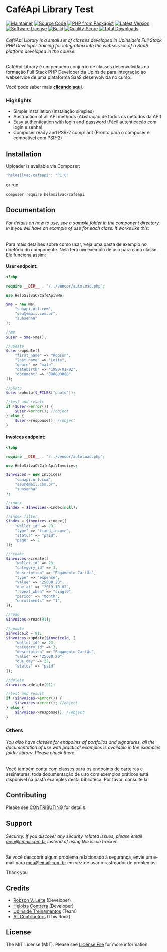 # CaféApi Library Test

[![Maintainer](http://img.shields.io/badge/maintainer-@HeloSilvaC-blue.svg?style=flat-square)](https://twitter.com/HeloSilvaC)
[![Source Code](http://img.shields.io/badge/source-HeloSilvaC/cafeapi-blue.svg?style=flat-square)](https://github.com/HeloSilvaC/cafeapi)
[![PHP from Packagist](https://img.shields.io/packagist/php-v/HeloSilvaC/cafeapi.svg?style=flat-square)](https://github.com/HeloSilvaC/cafeapi/blob/master/composer.json)
[![Latest Version](https://img.shields.io/github/release/HeloSilvaC/cafeapi.svg?style=flat-square)](https://github.com/HeloSilvaC/cafeapi/releases/)
[![Software License](https://img.shields.io/badge/license-MIT-brightgreen.svg?style=flat-square)](LICENSE)
[![Build](https://img.shields.io/scrutinizer/build/g/HeloSilvaC/cafeapi.svg?style=flat-square)](https://scrutinizer-ci.com/g/HeloSilvaC/cafeapi)
[![Quality Score](https://img.shields.io/scrutinizer/g/HeloSilvaC/cafeapi.svg?style=flat-square)](https://scrutinizer-ci.com/g/HeloSilvaC/cafeapi)
[![Total Downloads](https://img.shields.io/packagist/dt/HeloSilvaC/cafeapi.svg?style=flat-square)](https://packagist.org/packages/cHeloSilvaC/cafeapi)

###### CaféApi Library is a small set of classes developed in UpInside's Full Stack PHP Developer training for integration into the webservice of a SaaS platform developed in the course..

CaféApi Library é um pequeno conjunto de classes desenvolvidas na formação Full Stack PHP Developer da UpInside para integração ao webservice de uma plataforma SaaS desenvolvida no curso.

Você pode saber mais **[clicando aqui](https://www.upinside.com.br/fsphp)**.

### Highlights

- Simple installation (Instalação simples)
- Abstraction of all API methods (Abstração de todos os métodos da API)
- Easy authentication with login and password (Fácil autenticação com login e senha)
- Composer ready and PSR-2 compliant (Pronto para o composer e compatível com PSR-2)

## Installation

Uploader is available via Composer:

```bash
"helosilvac/cafeapi": "^1.0"
```

or run

```bash
composer require helosilvac/cafeapi
```

## Documentation

###### For details on how to use, see a sample folder in the component directory. In it you will have an example of use for each class. It works like this:

Para mais detalhes sobre como usar, veja uma pasta de exemplo no diretório do componente. Nela terá um exemplo de uso para cada classe. Ele funciona assim:

#### User endpoint:

```php
<?php

require __DIR__ . "/../vendor/autoload.php";

use HeloSilvaC\CafeApi\Me;

$me = new Me(
    "suaapi.url.com",
    "seu@email.com.br",
    "suasenha"
);

//me
$user = $me->me();

//update
$user->update([
    "first_name" => "Robson",
    "last_name" => "Leite",
    "genre" => "male",
    "datebirth" => "1980-01-02",
    "document" => "888888888"
]);

//photo
$user->photo($_FILES["photo"]);

//test and result
if ($user->error()) {
    $user->error(); //object
} else {
    $user->response(); //object
}
```

#### Invoices endpoint:

```php
<?php

require __DIR__ . "/../vendor/autoload.php";

use HeloSilvaC\CafeApi\Invoices;

$invoices = new Invoices(
    "suaapi.url.com",
    "seu@email.com.br",
    "suasenha"
);

//index
$index = $invoices->index(null);

//index filter
$index = $invoices->index([
    "wallet_id" => 23,
    "type" => "fixed_income",
    "status" => "paid",
    "page" => 2
]);

//create
$invoices->create([
    "wallet_id" => 23,
    "category_id" => 3,
    "description" => "Pagamento Cartão",
    "type" => "expense",
    "value" => "25000.20",
    "due_at" => "2019-10-02",
    "repeat_when" => "single",
    "period" => "month",
    "enrollments" => "1",
]);

//read
$invoices->read(91);

//update
$invoiceId = 91;
$invoices->update($invoiceId, [
    "wallet_id" => 23,
    "category_id" => 3,
    "description" => "Pagamento Cartão",
    "value" => "25000.20",
    "due_day" => 25,
    "status" => "paid"
]);

//delete
$invoices->delete(91);

//test and result
if ($invoices->error()) {
    $invoices->error(); //object
} else {
    $invoices->response(); //object
}
```

### Others

###### You also have classes for endpoints of portfolios and signatures, all the documentation of use with practical examples is available in the examples folder library. Please check there.

Você também conta com classes para os endpoints de carteiras e assinaturas, toda documentação de uso com exemplos práticos está disponível na pasta examples desta biblioteca. Por favor, consulte lá.

## Contributing

Please see [CONTRIBUTING](https://github.com/HeloSilvaC/uploader/blob/master/CONTRIBUTING.md) for details.

## Support

###### Security: If you discover any security related issues, please email meu@email.com.br instead of using the issue tracker.

Se você descobrir algum problema relacionado à segurança, envie um e-mail para meu@email.com.br em vez de usar o rastreador de problemas.

Thank you

## Credits

- [Robson V. Leite](https://github.com/robsonvleite) (Developer)
- [Heloísa Contrera](https://github.com/HeloSilvaC) (Developer)
- [UpInside Treinamentos](https://github.com/HeloSilvaC) (Team)
- [All Contributors](https://github.com/HeloSilvaC/cafeapi/contributors) (This Rock)

## License

The MIT License (MIT). Please see [License File](https://github.com/HeloSilvaC/cafeapi/blob/master/LICENSE) for more information.
